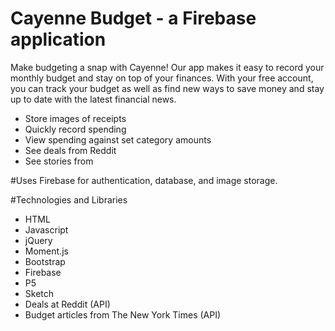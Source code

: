 # Cayenne Budget - a Firebase application
Make budgeting a snap with Cayenne! Our app makes it easy to record your monthly budget and stay on top of your finances. With your free account, you can track your budget as well as find new ways to save money and stay up to date with the latest financial news.

* Store images of receipts
* Quickly record spending 
* View spending against set category amounts
* See deals from Reddit
* See stories from 

#Uses Firebase for authentication, database, and image storage.

#Technologies and Libraries
* HTML
* Javascript
* jQuery
* Moment.js
* Bootstrap
* Firebase
* P5
* Sketch
* Deals at Reddit (API)
* Budget articles from The New York Times (API) 
